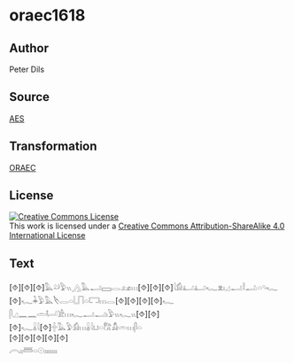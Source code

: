 # oraec1618

## Author

Peter Dils

## Source

[AES](https://github.com/simondschweitzer/aes)

## Transformation

[ORAEC](https://oraec.github.io/)

## License

<a rel="license" href="http://creativecommons.org/licenses/by-sa/4.0/"><img alt="Creative Commons License" style="border-width:0" src="https://i.creativecommons.org/l/by-sa/4.0/88x31.png" /></a><br />This work is licensed under a <a rel="license" href="http://creativecommons.org/licenses/by-sa/4.0/">Creative Commons Attribution-ShareAlike 4.0 International License</a>

## Text

[⯑][⯑][⯑]𓅓𓄖𓅱𓏭𓂻𓅓𓂝𓈙𓂋𓃭𓏥[⯑][⯑][⯑]𓇋𓀁𓂞𓂞𓆑𓁷𓏤𓈎𓂝𓎛𓂢𓏏𓄹𓆑<br>
[⯑]𓆑𓇓𓅱𓅓𓌸𓂋𓏏𓉕𓏏𓉐𓏥𓂋[⯑][⯑][⯑][⯑]𓆑<br>
𓋴𓈎𓈖𓈖𓏛𓂡𓀀𓏥𓆑𓂝𓂝𓏤𓅱𓏭𓆑𓏭[⯑][⯑][⯑]𓆑𓏇𓇋[⯑]𓏶𓅓𓅱𓀁𓏥𓏇𓇋𓂓𓏏𓀗𓀋𓏛𓏥𓋴𓏏<br>
[⯑][⯑][⯑][⯑][⯑]<br>
𓇹𓏤𓏤𓆷𓏏𓇳𓏤𓏤𓏤𓏤𓏤𓏤𓏤𓏤<br>
